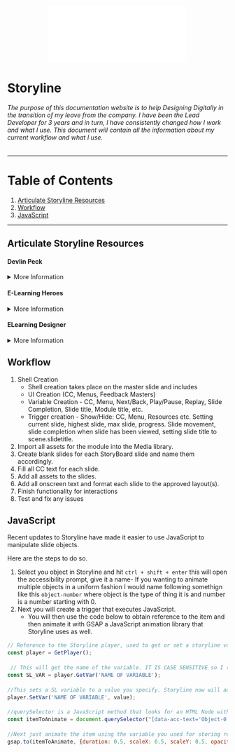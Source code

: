<p align="center"><img src="../assets/ddinc-logo-white.svg" style="width: 33vw"></p>

# Storyline

###### The purpose of this documentation website is to help Designing Digitally in the transition of my leave from the company. I have been the Lead Developer for 3 years and in turn, I have consistently changed how I work and what I use. This document will contain all the information about my current workflow and what I use. 

----

# Table of Contents

1. [Articulate Storyline Resources](#storyline)
2. [Workflow](#workflow)
3. [JavaScript](#JavaScript)

---

## Articulate Storyline Resources <a name="storyline" ></a>

#### Devlin Peck
<details>
<summary>More Information</summary>

Devlin Peck is a popular Articulate Storyline developer, he has a [website](https://www.devlinpeck.com/tutorials) with several useful tutorials.

</details>

#### E-Learning Heroes
<details>
<summary>More Information</summary>

E-Learning Heroes is the community built around Articulate Storyline. There are always good forums of people asking for help with valuable answers being provided. There is also a weekly [Storyline challenge](https://community.articulate.com/hubs/e-learning-challenges) where a challenge is posted and the community will post there submissions, its a great way to see new ways one how someone would do something.

Some people to look for in the challenges
1. Jodi M. Sansone
2. Jackie Van Nice
3. Ron Katz
4. Joanne Chen

</details>

#### ELearning Designer
<details>
<summary>More Information</summary>

[E-Learning Designer](https://elearningdesigner.com/) is another Storyline Developer who uploads templates, their completed E-Learning Hero Challenges and a few other things.

</details>

## Workflow <a name="workflow"></a>
1. Shell Creation
	- Shell creation takes place on the master slide and includes
	- UI Creation (CC, Menus, Feedback Masters)
	- Variable Creation - CC, Menu, Next/Back, Play/Pause, Replay, Slide Completion, Slide title, Module title, etc.
	- Trigger creation - Show/Hide: CC, Menu, Resources etc. Setting current slide, highest slide, max slide, progress. Slide movement, slide completion when slide has been viewed, setting slide title to scene.slidetitle.
2. Import all assets for the module into the Media library. 
3. Create blank slides for each StoryBoard slide and name them accordingly.
4. Fill all CC text for each slide.
5. Add all assets to the slides.
6. Add all onscreen text and format each slide to the approved layout(s).
7. Finish functionality for interactions
8. Test and fix any issues

## JavaScript <a name="JavaScript"></a>
Recent updates to Storyline have made it easier to use JavaScript to manipulate slide objects. 

Here are the steps to do so.

1. Select you object in Storyline and hit `ctrl + shift + enter` this will open the accessibility prompt, give it a name- If you wanting to animate multiple objects in a uniform fashion I would name following somethign like this `object-number` where object is the type of thing it is and number is a number starting with 0.
2. Next you will create a trigger that executes JavaScript.
	-	You will then use the code below to obtain reference to the item and then animate it with GSAP a JavaScript animation library that Storyline uses as well.
```JavaScript
// Reference to the Storyline player, used to get or set a storyline variable.
const player = GetPlayer(); 

 // This will get the name of the variable. IT IS CASE SENSITIVE so I recommend you copy it from the variables panel.
const SL_VAR = player.GetVar('NAME OF VARIABLE');

//This sets a SL variable to a value you specify. Storyline now will auto depict the variable type you are setting and if it translatable it will translate it to the correct type. Ex: SL_VARIABLE is string but you pass a number of 120- That can be translated into a string. 
player.SetVar('NAME OF VARIABLE', value); 

//querySelector is a JavaScript method that looks for an HTML Node with the value you passed as a parameter. In this case we are looking for the property data-acc-text which is a value that is set when the accessibility text is filled. So we now have access to the item we wanted.
const itemToAnimate = document.querySelector("[data-acc-text='Object-0']"); 

//Next just animate the item using the variable you used for storing reference. You can visit GSAP's documentation to get a better understanding of what all you can do. 
gsap.to(itemToAnimate, {duration: 0.5, scaleX: 0.5, scaleY: 0.5, opacity: 1});
```